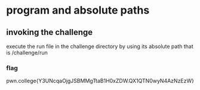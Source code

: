 # program and absolute paths
## invoking the challenge
execute the run file in the challenge directory by using its absolute path that is /challenge/run
### flag
pwn.college{Y3UNcqaOjgJSBMMgTtaB1H0xZDW.QX1QTN0wyN4AzNzEzW}

